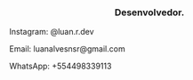 <h3 align="center">Desenvolvedor.</h3>

<p align="left">
 Instagram: @luan.r.dev
</p>
<p align="left">
 Email: luanalvesnsr@gmail.com
</p>
<p align="left">
 WhatsApp: +554498339113
</p>
